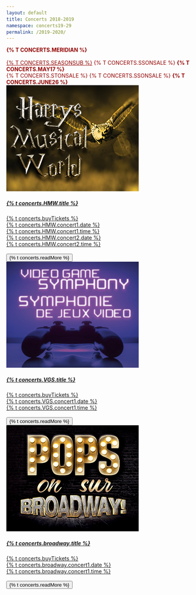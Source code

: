 ```yaml
---
layout: default
title: Concerts 2018-2019
namespace: concerts19-29
permalink: /2019-2020/
---
```


<div class="content main container-fluid">
    <div class="concert">
        <p style="margin: 0 auto; color: #920503; text-transform: uppercase;font-weight: 700">{% t concerts.meridian %}</p><br>
        <p style="margin: 0 auto; color: #920503; text-transform: uppercase;font-weight: 400">
            <a href="{{ site.baseurl }}/season-tickets/" style="color: #920503;">{% t concerts.seasonSub %}</a> {% t concerts.ssOnSale %} <b>{% t concerts.may17 %}</b>
        </p>
        <p style="margin: 0 auto; color: #920503; text-transform: uppercase;font-weight: 400">{% t concerts.stOnSale %} {% t concerts.ssOnSale %} <b>{% t concerts.june26 %}</b></p>
    </div>
    <div class="concert">
        <div class="row">
            <div class="col-lg-3">
                <a href="{{ site.baseurl }}/2019-2020/hmw/" target="_blank"><img title="{% t concerts.HMW.title %}" alt="{% t concerts.HMW.title %}" class="concert-detail" src="/assets/img/concerts-full/2019-2020/HMW2Detail.png"/></a>
            </div>
            <div class="col-lg-9 concert-info">
                <div class="row">
                    <div class="col-md-8">
                        <a href="{{ site.baseurl }}/2019-2020/hmw/" target="_blank"><h5 class="concert-title">{% t concerts.HMW.title %}</h5></a>
                    </div>
                    <div class="col-md">
                            <a href="https://meridianshenkman.evenue.net/cgi-bin/ncommerce3/SEGetEventList?groupCode=CT1108N&linkID=centrepointehopperContext=&caller=&appCode=" class="btn btn-maroon btn-block" target="_blank">{% t concerts.buyTickets %}</a>
                    </div>
                </div>
                <div class="concert-description">
                    <a class="ticket-link" href="https://meridianshenkman.evenue.net/cgi-bin/ncommerce3/SEGetEventInfo?ticketCode=GS%3ACP%3AC1920%3ACT1108N%3A&linkID=centrepointe&shopperContext=&pc=&caller=&appCode=&groupCode=CT1108N&cgc=" target="_blank">
                        <div class="row">
                            <div class="col-md-4">
                                <i class="far fa-calendar-alt"></i> {% t concerts.HMW.concert1.date %}
                            </div>
                            <div class="col-md-4">
                                <i class="far fa-clock"></i> {% t concerts.HMW.concert1.time %}<br>
                            </div>
                        </div>
                    </a>
                    <a class="ticket-link" href="https://meridianshenkman.evenue.net/cgi-bin/ncommerce3/SEGetEventInfo?ticketCode=GS%3ACP%3AC1920%3ACT1109N%3A&linkID=centrepointe&shopperContext=&pc=&caller=&appCode=&groupCode=CT1108N&cgc=" target="_blank">
                        <div class="row">
                            <div class="col-md-4">
                                <i class="far fa-calendar-alt"></i> {% t concerts.HMW.concert2.date %}
                            </div>
                            <div class="col-md-4">
                                <i class="far fa-clock"></i> {% t concerts.HMW.concert2.time %}<br><br>
                            </div>
                        </div>
                    </a>
                </div>
                <button class="btn btn-outline-maroon read-more" onclick="location.href='{{ site.baseurl }}/2019-2020/hmw/';">{% t concerts.readMore %}</button>
            </div>
        </div>
    </div>
    <div class="concert">
        <div class="row">
            <div class="col-lg-3">
                <a href="{{ site.baseurl }}/2019-2020/videogamesymphony/" target="_blank"><img title="{% t concerts.VGS.title %} " alt="{% t concerts.VGS.title %} " class="concert-detail" src="/assets/img/concerts-full/2019-2020/VGSDetail.jpeg"/></a>
            </div>
            <div class="col-lg-9 concert-info">
                <div class="row">
                    <div class="col-md-8">
                        <a href="{{ site.baseurl }}/2019-2020/videogamesymphony/" target="_blank"><h5 class="concert-title">{% t concerts.VGS.title %} </h5></a>
                    </div>
                    <div class="col-md ticket">
                        <a href="https://meridianshenkman.evenue.net/cgi-bin/ncommerce3/SEGetEventInfo?ticketCode=GS%3ACP%3AC1920%3ACT0320N%3A&linkID=centrepointe&shopperContext" class="btn btn-maroon btn-block" target="_blank">{% t concerts.buyTickets %}</a>
                    </div>
                </div>
                <div class="concert-description">
                    <a class="ticket-link" href="https://meridianshenkman.evenue.net/cgi-bin/ncommerce3/SEGetEventInfo?ticketCode=GS%3ACP%3AC1920%3ACT0320N%3A&linkID=centrepointe&shopperContext" target="_blank">
                        <div class="row">
                            <div class="col-md-4">
                                <i class="far fa-calendar-alt"></i> {% t concerts.VGS.concert1.date %}
                            </div>
                            <div class="col-md-4">
                                <i class="far fa-clock"></i> {% t concerts.VGS.concert1.time %}<br><br>
                            </div>
                        </div>
                    </a>
                    <button class="btn btn-outline-maroon read-more" onclick="location.href='{{ site.baseurl }}/2019-2020/videogamesymphony/';">{% t concerts.readMore %}</button>
                </div>
            </div>
        </div>
    </div>
    <div class="concert">
        <div class="row">
            <div class="col-lg-3">
                <a href="{{ site.baseurl }}/2019-2020/popsonbroadway/" target="_blank"><img title="{% t concerts.broadway.title %}" alt="{% t concerts.broadway.title %}" class="concert-detail" src="/assets/img/concerts-full/2019-2020/BroadwayDetail.png"/></a>
            </div>
            <div class="col-lg-9 concert-info">
                <div class="row">
                    <div class="col-md-8">
                        <a href="{{ site.baseurl }}/2019-2020/popsonbroadway/" target="_blank"><h5 class="concert-title">{% t concerts.broadway.title %}</h5></a>
                    </div>
                    <div class="col-md">
                            <a href="https://meridianshenkman.evenue.net/cgi-bin/ncommerce3/SEGetEventList?groupCode=CT0516N&linkID=centrepointe&shopperContext=undefined&caller=&appCode=" class="btn btn-maroon btn-block" target="_blank">{% t concerts.buyTickets %}</a>
                    </div>
                </div>
                <div class="concert-description" style="padding-bottom: 30px;">
                    <a href="https://meridianshenkman.evenue.net/cgi-bin/ncommerce3/SEGetEventList?groupCode=CT0516N&linkID=centrepointe&shopperContext=undefined&caller=&appCode=" class="ticket-link" target="_blank">
                        <div class="row">
                            <div class="col-md-4">
                                <i class="far fa-calendar-alt"></i> {% t concerts.broadway.concert1.date %}
                            </div>
                            <div class="col-md-4">
                                <i class="far fa-clock"></i> {% t concerts.broadway.concert1.time %}<br><br>
                            </div>
                        </div>
                    </a>
                    <button class="btn btn-outline-maroon read-more" onclick="location.href='{{ site.baseurl }}/2019-2020/popsonbroadway/';">{% t concerts.readMore %}</button>
                </div>
            </div>
        </div>
    </div>
</div>
